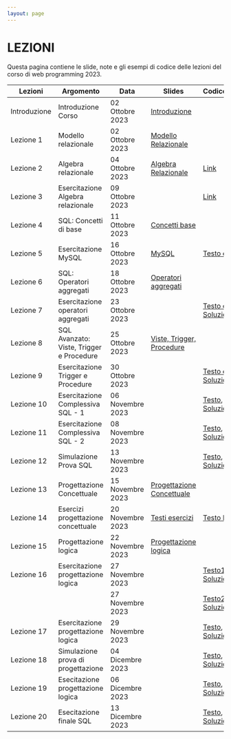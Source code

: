 ```yaml
---
layout: page
---
```


# LEZIONI
Questa pagina contiene le slide, note e gli esempi di codice delle lezioni del corso di web programming 2023.

| Lezioni    | Argomento                                                       | Data            | Slides                          | Codice/Altro      |
|------------|-----------------------------------------------------------------|-----------------|-------------------------------  |-------------|
| Introduzione  | Introduzione Corso                    | 02 Ottobre 2023   | [Introduzione](https://drive.google.com/file/d/1KtSaHITI6GnDuYwRCe-DF-SoIapIVNci/view?usp=sharing)              |             |
| Lezione 1  | Modello relazionale                      | 02 Ottobre 2023  | [Modello Relazionale](https://drive.google.com/file/d/15EaCh1d7VxnKTfylcErryjHwbERGk1Qo/view?usp=sharing)        |             |
| Lezione 2  | Algebra relazionale                      | 04 Ottobre 2023   | [Algebra Relazionale](https://drive.google.com/file/d/1A-qmts9eQMoQPqdN6f6_j1QWPLIntvNc/view?usp=sharing)       |      [Link](https://drive.google.com/file/d/1xhLANQBfE-IPZenv5l__r-LpDB_vGVbi/view?usp=sharing)  |
| Lezione 3  | Esercitazione Algebra relazionale                      | 09 Ottobre 2023   |    |      [Link](https://drive.google.com/file/d/1jGRLpZON_ydNYmKO80tpAFVwFnf0xMPU/view?usp=drive_link)  |
| Lezione 4  | SQL: Concetti di base                    | 11 Ottobre 2023   | [Concetti base](https://drive.google.com/file/d/1fG6gzViO1lCwVUnOTlMy4aAFP1ebPNXA/view?usp=sharing)                        |             |
| Lezione 5  | Esercitazione MySQL                    | 16 Ottobre 2023   | [MySQL](https://drive.google.com/file/d/1Pqm2TqSfBQXboEPyh3y2eGgEH5mt-PA7/view?usp=share_link)                        |   [Testo e Dati](https://drive.google.com/file/d/1i7J1amDr4M01sJzI3dO-i5pdI1dERq1H/view?usp=share_link)          |
| Lezione 6  | SQL: Operatori aggregati                   | 18 Ottobre 2023   | [Operatori aggregati](https://drive.google.com/file/d/1A4mCEehIwVzy1upPbaMFVsH7opPb6-3o/view?usp=sharing)                        |             |
| Lezione 7  | Esercitazione operatori aggregati                    | 23 Ottobre 2023   | | [Testo e dati](https://drive.google.com/file/d/1G4ahE5VfEiN24muC71vMFQ-5_-l-DOiC/view?usp=sharing), [Soluzione1](https://drive.google.com/file/d/1spNlz6uf3L99u0WcApaVwyBlIPntX-hm/view?usp=sharing)                        |          |
| Lezione 8  | SQL Avanzato: Viste, Trigger e Procedure                    | 25 Ottobre 2023   | [Viste, Trigger, Procedure](https://drive.google.com/file/d/1ozn-jZ9T1RyDab2dNy-xAMl50L3Jh-_p/view?usp=sharing)
| Lezione 9  | Esercitazione  Trigger e Procedure                    | 30 Ottobre 2023   | | [Testo e dati](https://drive.google.com/file/d/1ObvX1ge8y0DprSpLNIfv-BbeP2Fhrj-v/view?usp=sharing), [Soluzioni](https://drive.google.com/file/d/196iZq1glejybu-TEcTCswHY-MSgDI8o-/view?usp=sharing)                       |          |
| Lezione 10  | Esercitazione  Complessiva SQL - 1| 06 Novembre 2023   | | [Testo](https://drive.google.com/file/d/1Vojmmpwx2-9t_jbwWkKjqjVJo5rr1Fnf/view?usp=sharing), [Dati](https://drive.google.com/file/d/1h2KtBlItR-cOHQgV1PC1R31B9pLWum_K/view?usp=sharing), [Soluzione](https://drive.google.com/file/d/1ItkEegrrIM5Gz49Ez-mcWSxHH8kfjS9I/view?usp=sharing)                       |          |
| Lezione 11  | Esercitazione  Complessiva SQL - 2| 08 Novembre 2023   | | [Testo](https://drive.google.com/file/d/1WPOVOcOZfmL2bCSfOmE3OY0plZihMW4a/view?usp=sharing), [Dati](https://drive.google.com/file/d/1kL5wH4UwKUIlBE-qP2eeDdKiYSfla0zg/view?usp=sharing), [Soluzione](https://drive.google.com/file/d/1mWzBK8Ze0ExTDEkNfzd3d7Q6j5zTwVI9/view?usp=sharing)                       |          |
| Lezione 12  | Simulazione Prova SQL             | 13 Novembre 2023   | | [Testo](https://drive.google.com/file/d/1WwoIEp-ZXCdvkpyH_bOdL_NcqbSlScj3/view?usp=sharing), [Soluzione](https://drive.google.com/file/d/1RQFwUKqQqOzh9r09nkANdop1etKegJSS/view?usp=sharing) |
| Lezione 13  | Progettazione Concettuale         | 15 Novembre 2023   | [Progettazione Concettuale](https://drive.google.com/file/d/1T2qWYqu8RRHym9q3uZ5yKG5jCa4KesMx/view?usp=sharing) |  |
| Lezione 14  | Esercizi progettazione concettuale| 20 Novembre 2023   | [Testi esercizi](https://drive.google.com/file/d/1bumTEK2c8FPxLR13vt1b4YN0CYs2eGqG/view?usp=sharing) |  [Testo HMW](https://drive.google.com/file/d/1Zqa9cG7AU2IWQW-qrpkerJSD9imdf0Y9/view?usp=sharing)|
| Lezione 15 | Progettazione logica | 22 Novembre 2023 | [Progettazione logica](https://drive.google.com/file/d/1EpZHqbGwYR_F4ZkJp-eD7WveW_3aOoeU/view?usp=sharing) | | 
| Lezione 16 | Esercitazione progettazione logica | 27 Novembre 2023 | | [Testo1](https://drive.google.com/file/d/1QK_tr2etbt9YKdcQF2X5bS9tYZeZ_Siu/view?usp=sharing), [Soluzione1](https://drive.google.com/file/d/1xj8WvXiotBFhdqg26Pvjh9_fVahr4kpQ/view?usp=sharing) | 
|            |                                    | 27 Novembre 2023 | | [Testo2](https://drive.google.com/file/d/1rDVTvbkonUkjhh9WkvoY89yV-5_7dY9e/view?usp=sharing), [Soluzione2](https://drive.google.com/file/d/1gc-QkVkam_TYhIPCcYJZRGNXi7AO9X64/view?usp=sharing) | 
| Lezione 17 | Esercitazione progettazione logica | 29 Novembre 2023 | | [Testo](https://drive.google.com/file/d/1J9mexl4fCIVR93trQCa3qXvpTJ8wZqru/view?usp=sharing), [Soluzione](https://drive.google.com/file/d/1Hzn0eQrJ4ur7ijeI7c1QDZ8xG0SrZ7yq/view?usp=sharing) | 
| Lezione 18 | Simulazione prova di progettazione | 04 Dicembre 2023 | | [Testo](https://drive.google.com/file/d/1iI1n25r_GHPQzqKUQZtNYZrnV0JdoB15/view?usp=sharing), [Soluzione](https://drive.google.com/file/d/1K2atC5VFIMhi1tcf00qUGrVIDGg01ota/view?usp=sharing) | 
| Lezione 19 | Esecitazione progettazione logica  | 06 Dicembre 2023 | | [Testo](https://drive.google.com/file/d/1FxgOPBFh3eEDcDCXQEH9osvpgX-Ur4yd/view?usp=sharing), [Soluzione](https://drive.google.com/file/d/1ZusA9Ez7uIxkHEeSF-W_6OApwEnNth1c/view?usp=sharing) | 
| Lezione 20 | Esecitazione finale SQL            | 13 Dicembre 2023 | | [Testo](https://drive.google.com/file/d/1lpLrrkaoQsGvxYY3WqWPZBjMwrovMOhX/view?usp=sharing), [Dati](https://drive.google.com/file/d/1dC_TwLnKpnBetiTC6StZD031chHjwUH1/view?usp=sharing), [Soluzione]() | 

[404]: /web-programming-course/fallback



